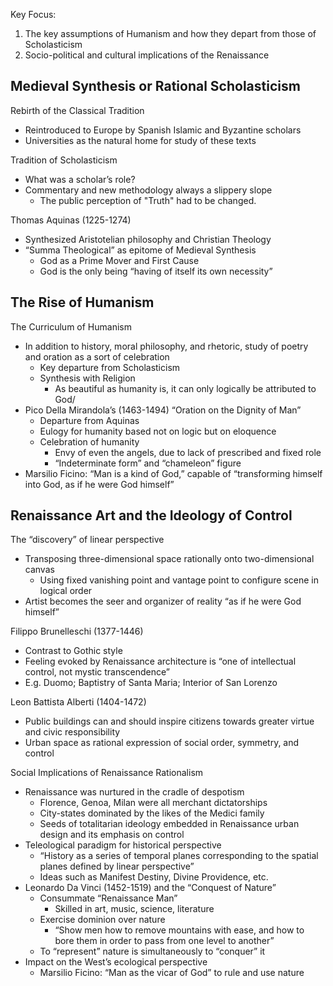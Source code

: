  Key Focus:  
1) The key assumptions of Humanism and how they depart from those of Scholasticism  
2) Socio-political and cultural implications of the Renaissance  
## Medieval Synthesis or Rational Scholasticism  
Rebirth of the Classical Tradition
- Reintroduced to Europe by Spanish Islamic and Byzantine scholars  
- Universities as the natural home for study of these texts  

Tradition of Scholasticism  
- What was a scholar’s role?  
- Commentary and new methodology always a slippery slope
	- The public perception of "Truth" had to be changed.

Thomas Aquinas (1225-1274)  
- Synthesized Aristotelian philosophy and Christian Theology  
- “Summa Theological” as epitome of Medieval Synthesis  
	- God as a Prime Mover and First Cause
	- God is the only being “having of itself its own necessity”  

## The Rise of Humanism  
The Curriculum of Humanism  
- In addition to history, moral philosophy, and rhetoric, study of poetry and oration as a sort of celebration
	- Key departure from Scholasticism
	- Synthesis with Religion
		- As beautiful as humanity is, it can only logically be attributed to God/
- Pico Della Mirandola’s (1463-1494) “Oration on the Dignity of Man”  
	- Departure from Aquinas  
	- Eulogy for humanity based not on logic but on eloquence
	- Celebration of humanity
		- Envy of even the angels, due to lack of prescribed and fixed role  
		- “Indeterminate form” and “chameleon” figure  
- Marsilio Ficino: “Man is a kind of God,” capable of “transforming himself into God, as if he were God himself”  

## Renaissance Art and the Ideology of Control  
The “discovery” of linear perspective  
- Transposing three-dimensional space rationally onto two-dimensional canvas  
	- Using fixed vanishing point and vantage point to configure scene in logical order  
- Artist becomes the seer and organizer of reality “as if he were God himself”

Filippo Brunelleschi (1377-1446)  
 - Contrast to Gothic style  
- Feeling evoked by Renaissance architecture is “one of intellectual control, not mystic transcendence”  
- E.g. Duomo; Baptistry of Santa Maria; Interior of San Lorenzo  

Leon Battista Alberti (1404-1472)  
- Public buildings can and should inspire citizens towards greater virtue and civic responsibility  
- Urban space as rational expression of social order, symmetry, and control

Social Implications of Renaissance Rationalism  
- Renaissance was nurtured in the cradle of despotism
	- Florence, Genoa, Milan were all merchant dictatorships  
	- City-states dominated by the likes of the Medici family  
	- Seeds of totalitarian ideology embedded in Renaissance urban design and its emphasis on control  
- Teleological paradigm for historical perspective  
	- “History as a series of temporal planes corresponding to the spatial planes defined by linear perspective”  
	- Ideas such as Manifest Destiny, Divine Providence, etc.  
- Leonardo Da Vinci (1452-1519) and the “Conquest of Nature”  
	- Consummate “Renaissance Man”  
		- Skilled in art, music, science, literature  
	- Exercise dominion over nature
		- “Show men how to remove mountains with ease, and how to bore them in order to pass from one level to another”  
	- To “represent” nature is simultaneously to “conquer” it  
- Impact on the West’s ecological perspective  
	- Marsilio Ficino: “Man as the vicar of God” to rule and use nature